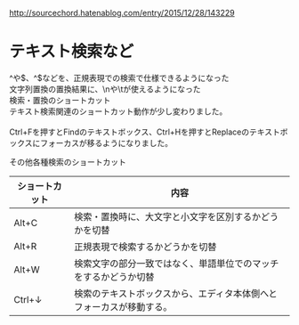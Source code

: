 http://sourcechord.hatenablog.com/entry/2015/12/28/143229

# テキスト検索など
^や$、^$などを、正規表現での検索で仕様できるようになった<BR>
文字列置換の置換結果に、\nや\tが使えるようになった<BR>
検索・置換のショートカット<BR>
テキスト検索関連のショートカット動作が少し変わりました。<BR>
<BR>
Ctrl+Fを押すとFindのテキストボックス、Ctrl+Hを押すとReplaceのテキストボックスにフォーカスが移るようになりました。<BR> 

その他各種検索のショートカット<BR>

|ショートカット|内容|
|-------|--------------------------------------------------------------|
|Alt+C	|検索・置換時に、大文字と小文字を区別するかどうかを切替|
|Alt+R	|正規表現で検索するかどうかを切替|
|Alt+W	|検索文字の部分一致ではなく、単語単位でのマッチをするかどうか切替|
|Ctrl+↓	|検索のテキストボックスから、エディタ本体側へとフォーカスが移動する。|


